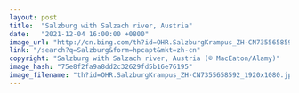 ```yaml
---
layout: post
title:  "Salzburg with Salzach river, Austria"
date:   "2021-12-04 16:00:00 +0800"
image_url: "http://cn.bing.com/th?id=OHR.SalzburgKrampus_ZH-CN7355658592_1920x1080.jpg&rf=LaDigue_1920x1080.jpg&pid=hp"
link: "/search?q=Salzburg&form=hpcapt&mkt=zh-cn"
copyright: "Salzburg with Salzach river, Austria (© MacEaton/Alamy)"
image_hash: "75e8f2fa9a8dd2c32629fd5b16e76195"
image_filename: "th?id=OHR.SalzburgKrampus_ZH-CN7355658592_1920x1080.jpg&rf=LaDigue_1920x1080.jpg&pid=hp"
---
```

